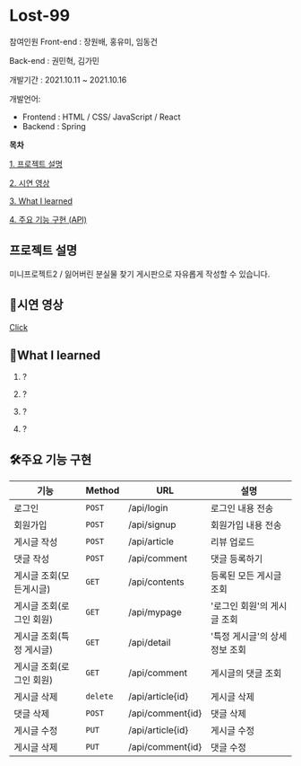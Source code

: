 # Lost-99

참여인원
Front-end : 장원배, 홍유미, 임동건

Back-end : 권민혁, 김가민

개발기간 : 2021.10.11 ~ 2021.10.16

개발언어:
-   Frontend : HTML / CSS/ JavaScript / React
-   Backend : Spring


**목차**

[1. 프로젝트 설명](#프로젝트-설명)

[2. 시연 영상](#시연-영상)

[3. What I learned ](#what-i-learned)

[4. 주요 기능 구현 (API) ](#주요-기능-구현)


## 프로젝트 설명

미니프로젝트2 / 잃어버린 분실물 찾기 게시판으로 자유롭게 작성할 수 있습니다.


## 🎥시연 영상

 [Click]()
 
 

## 🔎What I learned

1. ?

2. ?

3. ?

4. ?


## 🛠주요 기능 구현

|   기능             |Method                |URL              |  설명         |
|----------------|-------------------------------|-----------|-----------   |
|로그인   |`POST`             |/api/login          |  로그인 내용 전송          |
|회원가입      |`POST`            |/api/signup        |   회원가입 내용 전송      |
|게시글 작성 |	`POST` 	     |/api/article			|  리뷰 업로드   |
|댓글 작성|`POST`|/api/comment| 댓글 등록하기|
|게시글 조회(모든게시글)|`GET`           |/api/contents      |등록된 모든 게시글 조회|
|게시글 조회(로그인 회원)|`GET`          |/api/mypage|    '로그인 회원'의 게시글 조회  |
|게시글 조회(특정 게시글)|`GET`          |/api/detail|    '특정 게시글'의 상세정보 조회  |
|게시글 조회(로그인 회원)|`GET`          |/api/comment|    게시글의 댓글 조회  |
|게시글 삭제|`delete`|/api/article{id}|게시글 삭제|
|댓글 삭제|`POST`|/api/comment{id}|댓글 삭제|
|게시글 수정|`PUT`|/api/article{id}|게시글 수정|
|게시글 삭제|`PUT`|/api/comment{id}|댓글 수정|
